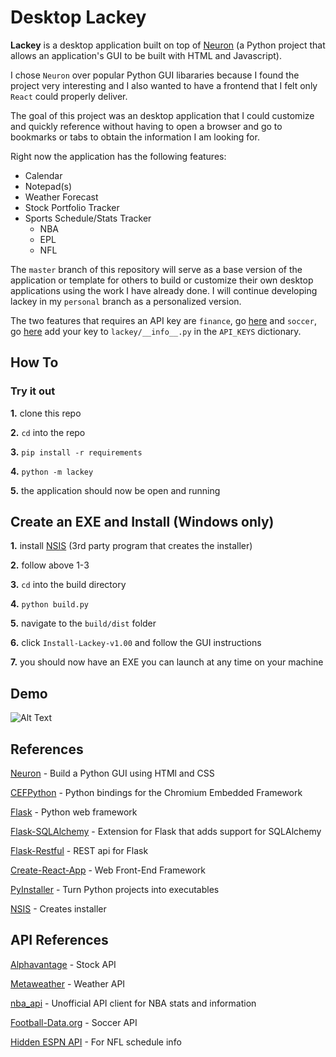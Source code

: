 # Desktop Lackey

**Lackey** is a desktop application built on top of [Neuron](https://github.com/Andrew-Shay/Neuron) (a Python project that allows an application's GUI to be built with HTML and Javascript). 

I chose ```Neuron``` over popular Python GUI libararies because I found the project very interesting and I also wanted to have a frontend that I felt only ```React``` could  properly deliver.

The goal of this project was an desktop application that I could customize and quickly reference without having to open a browser and go to bookmarks or tabs to obtain the information I am looking for.

Right now the application has the following features:
  - Calendar 
  - Notepad(s)
  - Weather Forecast
  - Stock Portfolio Tracker
  - Sports Schedule/Stats Tracker
    - NBA
    - EPL
    - NFL

The ```master``` branch of this repository will serve as a base version of the application or template for others to build or customize their own desktop applications using the work I have already done. I will continue developing lackey in my ```personal``` branch as a personalized version.

The two features that requires an API key are ```finance```, go [here](https://www.alphavantage.co/support/#api-key) and ```soccer```, go [here](https://www.football-data.org/client/registery) add your key to ```lackey/__info__.py``` in the ```API_KEYS``` dictionary.

## How To

### Try it out

 **1.** clone this repo
 
 **2.** ```cd``` into the repo
 
 **3.** ```pip install -r requirements```
 
 **4.** ```python -m lackey```
 
 **5.** the application should now be open and running
 
## Create an EXE and Install (Windows only)

**1.** install [NSIS](http://nsis.sourceforge.net/Download) (3rd party program that creates the installer)

**2.** follow above 1-3

**3.** ```cd``` into the build directory

**4.** ```python build.py```

**5.** navigate to the ```build/dist``` folder

**6.**  click ```Install-Lackey-v1.00``` and follow the GUI instructions

**7.** you should now have an EXE you can launch at any time on your machine

## Demo

![Alt Text](demo.gif)


## References

[Neuron](https://github.com/Andrew-Shay/Neuron) - Build a Python GUI using HTMl and  CSS

[CEFPython](https://github.com/cztomczak/cefpython) - Python bindings for the Chromium Embedded Framework  

[Flask](http://flask.pocoo.org/) - Python web framework  

[Flask-SQLAlchemy](https://github.com/pallets/flask-sqlalchemy) - Extension for Flask that adds support for SQLAlchemy

[Flask-Restful](https://github.com/flask-restful/flask-restful) - REST api for Flask

[Create-React-App](https://github.com/facebook/create-react-app) - Web Front-End Framework  

[PyInstaller](http://www.pyinstaller.org/) - Turn Python projects into executables  

[NSIS](http://nsis.sourceforge.net/Main%5FPage) - Creates installer  

## API References

[Alphavantage](https://www.alphavantage.co/documentation/) - Stock API

[Metaweather](https://www.metaweather.com/api/) - Weather API

[nba_api](https://github.com/swar/nba_api)  - Unofficial API client for NBA stats and information

[Football-Data.org](https://www.football-data.org/documentation/quickstart) - Soccer API

[Hidden ESPN API](https://gist.github.com/akeaswaran/b48b02f1c94f873c6655e7129910fc3b) - For NFL schedule info


